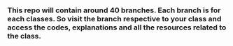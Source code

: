 ### This repo will contain around 40 branches. Each branch is for each classes. So visit the branch respective to your class and access the codes, explanations and all the resources related to the class.
